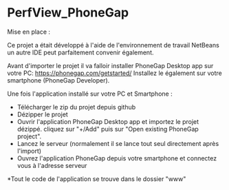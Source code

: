 # PerfView_PhoneGap

Mise en place :

Ce projet a était développé à l'aide de l'environnement de travail NetBeans un autre IDE peut parfaitement convenir également.

Avant d'importer le projet il va falloir installer PhoneGap Desktop app sur votre PC: https://phonegap.com/getstarted/
Installez le également sur votre smartphone (PhoneGap Developer).

Une fois l'application installé sur votre PC et Smartphone : 
  - Télécharger le zip du projet depuis github
  - Dézipper le projet
  - Ouvrir l'application PhoneGap Desktop app et importez le projet dézippé.
        cliquez sur "+/Add" puis sur "Open existing PhoneGap project".
  - Lancez le serveur (normalement il se lance tout seul directement après l'import)
  - Ouvrez l'application PhoneGap depuis votre smartphone et connectez vous à l'adresse serveur
  
*Tout le code de l'application se trouve dans le dossier "www"
